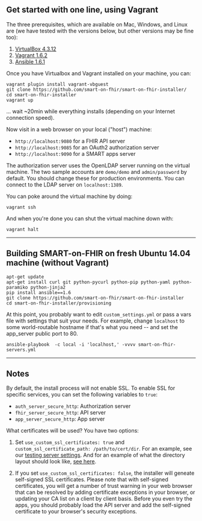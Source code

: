## Get started with one line, using Vagrant

The three prerequisites, which are available on Mac, Windows, and Linux 
are (we have tested with the versions below, but other versions may be fine too):

1. [VirtualBox 4.3.12](https://www.virtualbox.org/wiki/Downloads)
2. [Vagrant 1.6.2](http://www.vagrantup.com/downloads)
3. [Ansible 1.6.1](http://docs.ansible.com/intro_installation.html)

Once you have Virtualbox and Vagrant installed on your machine, you can:

```
vagrant plugin install vagrant-vbguest
git clone https://github.com/smart-on-fhir/smart-on-fhir-installer/
cd smart-on-fhir-installer
vagrant up
```

... wait ~20min while everything installs (depending on your Internet connection speed).

Now visit in a web browser on your local ("host") machine:

 * `http://localhost:9080`  for a FHIR API server
 * `http://localhost:9085`  for an OAuth2 authorization server
 * `http://localhost:9090`  for a SMART apps server

The authorization server uses the OpenLDAP server running on the virtual machine. 
The two sample accounts are `demo/demo` and `admin/password` by default. You should change
these for production environments. You can connect to the LDAP server on `localhost:1389`.

You can poke around the virtual machine by doing:

```
vagrant ssh
```

And when you're done you can shut the virtual machine down with:

```
vagrant halt
```

---

## Building SMART-on-FHIR on fresh Ubuntu 14.04 machine (without Vagrant)

```
apt-get update
apt-get install curl git python-pycurl python-pip python-yaml python-paramiko python-jinja2
pip install ansible==1.6
git clone https://github.com/smart-on-fhir/smart-on-fhir-installer
cd smart-on-fhir-installer/provisioning
```

At this point, you probably want to edit `custom_settings.yml` or pass a
vars file with settings that suit your needs.  For example, change `localhost`
to some world-routable hostname if that's what you need -- and set the
app_server public port to 80.

```
ansible-playbook  -c local -i 'localhost,' -vvvv smart-on-fhir-servers.yml 
```

---

## Notes

By default, the install process will not enable SSL. To enable SSL for specific services, you can set the following variables to `true`:

* `auth_server_secure_http`: Authorization server
* `fhir_server_secure_http`: API server
* `app_server_secure_http`: App server
 
What certificates will be used? You have two options:

1. Set `use_custom_ssl_certificates: true` and `custom_ssl_certificate_path: /path/to/cert/dir`. For an example, see our [testing server settings](provisioning/ci-server.yml#L5). And for an example of what the directory layout should look like, [see here](provisioning/examples/certificates).

2. If you set `use_custom_ssl_certificates: false`, the installer will geneate self-signed SSL certificates.
Please note that with self-signed certificates, you will get a number of trust warning in your
web browser that can be resolved by adding certificate exceptions in your browser, or updating your CA list on
a client by client basis. Before you even try the apps, you should probably load the
API server and add the self-signed certificate to your browser's security exceptions.
